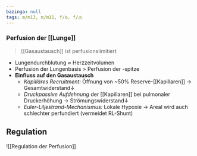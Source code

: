 ```yaml
---
bazinga: null
tags: m/m13, m/m11, f/⚙️, f/🫁
---
```

### Perfusion der [[Lunge]]
> [[Gasaustausch]] ist perfusionslimitiert
- Lungendurchblutung ≈ Herzzeitvolumen
- Perfusion der Lungenbasis > Perfusion der -spitze
- **Einfluss auf den Gasaustausch**
	- *Kapilläres Recruitment:* Öffnung von ~50% Reserve-[[Kapillaren]] → Gesamtwiderstand↓ 
	- *Druckpassive Aufdehnung* der [[Kapillaren]] bei pulmonaler Druckerhöhung → Strömungswiderstand↓ 
	- *Euler-Liljestrand-Mechanismus:* Lokale Hypoxie → Areal wird auch schlechter perfundiert (vermeidet RL-Shunt)

## Regulation
![[Regulation der Perfusion]]